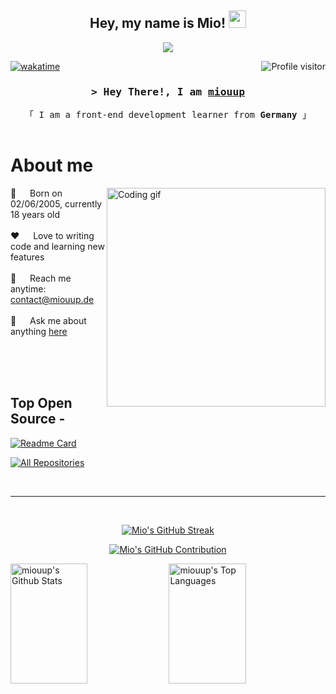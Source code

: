 
<h2 align="center">
  Hey, my name is Mio!
  <img src="https://cdn.discordapp.com/attachments/1109604665777197066/1114644368352084008/hello.gif" width="28">
</h2>

 <p align="center">
        <a href="https://github.com/miouup"><img src="https://readme-typing-svg.herokuapp.com?font=Lexend+Deca&pause=1000&color=A77CF7&center=true&vCenter=true&width=380&height=45&lines=Currently+learning+Front-End;Always+learning+new+things"></a>
    </p>



<a href="https://komarev.com/ghpvc/?username=miouup">
  <img align="right" src="https://komarev.com/ghpvc/?username=miouup&label=Visitors&color=0e75b6&style=flat" alt="Profile visitor" />
</a>


[![wakatime](https://wakatime.com/badge/user/8faf78a6-5bf2-4fbc-8cfb-3e4ca34fa1d0.svg)](https://wakatime.com/@8faf78a6-5bf2-4fbc-8cfb-3e4ca34fa1d0)

<!-- Intro  -->
<h3 align="center">
        <samp>&gt; Hey There!, I am
                <b><a target="_blank" href="https://miouup.github.io/">miouup</a></b>
        </samp>
</h3>


<p align="center"> 
  <samp>
    「 I am a front-end development learner from <b>Germany</b> 」
    <br>
    <br>
  </samp>
</p>

<!-- About Section -->
 # About me
 
<p>
 <img align="right" width="350" src="/assets/programmer.gif" alt="Coding gif" />
  
 🎂 &emsp; Born on 02/06/2005, currently 18 years old <br/><br/>
 ❤️ &emsp; Love to writing code and learning new features<br/><br/>
 📧 &emsp; Reach me anytime: contact@miouup.de<br/><br/>
 💬 &emsp; Ask me about anything [here](https://github.com/miouup/miouup/issues)

</p>

<br/>
<br/>
<br/>

## Top Open Source -
[![Readme Card](https://github-readme-stats.vercel.app/api/pin/?username=miouup&repo=miouup.github.io&border_color=7F3FBF&bg_color=0D1117&title_color=C9D1D9&text_color=8B949E&icon_color=7F3FBF)](https://github.com/miouup/miouup.github.io)

<p align="left">
  <a href="https://github.com/alsiam?tab=repositories" target="_blank"><img alt="All Repositories" title="All Repositories" src="https://img.shields.io/badge/-All%20Repos-2962FF?style=for-the-badge&logo=koding&logoColor=white"/></a>
</p>

<br/>
<hr/>
<br/>

<p align="center">
  <a href="https://github.com/miouup">
    <img src="https://github-readme-streak-stats.herokuapp.com/?user=miouup&theme=radical&border=7F3FBF&background=0D1117" alt="Mio's GitHub Streak"/>
  </a>
</p>

<p align="center">
  <a href="https://github.com/miouup">
    <img src="https://github-profile-summary-cards.vercel.app/api/cards/profile-details?username=miouup&theme=radical" alt="Mio's GitHub Contribution"/>
  </a>
</p>

<a> 
    <a href="https://github.com/miouup"><img alt="miouup's Github Stats" src="https://denvercoder1-github-readme-stats.vercel.app/api?username=miouup&show_icons=true&count_private=true&theme=react&border_color=7F3FBF&bg_color=0D1117&title_color=F85D7F&icon_color=F8D866" height="192px" width="49.5%"/></a>
  <a href="https://github.com/miouup"><img alt="miouup's Top Languages" src="https://denvercoder1-github-readme-stats.vercel.app/api/top-langs/?username=miouup&langs_count=8&layout=compact&theme=react&border_color=7F3FBF&bg_color=0D1117&title_color=F85D7F&icon_color=F8D866" height="192px" width="49.5%"/></a>
  <br/>
</a>
